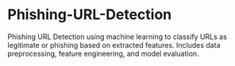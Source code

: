 # Phishing-URL-Detection
Phishing URL Detection using machine learning to classify URLs as legitimate or phishing based on extracted features. Includes data preprocessing, feature engineering, and model evaluation.
